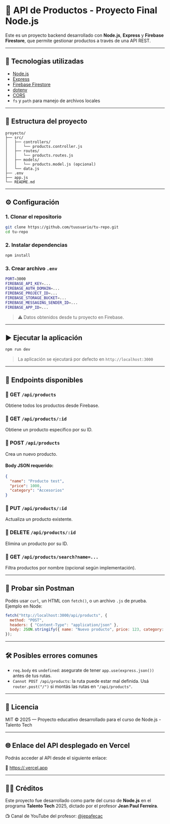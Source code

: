 # 🛒 API de Productos - Proyecto Final Node.js

Este es un proyecto backend desarrollado con **Node.js**, **Express** y **Firebase Firestore**, que permite gestionar productos a través de una API REST.

---

## 🚀 Tecnologías utilizadas

- [Node.js](https://nodejs.org/)
- [Express](https://expressjs.com/)
- [Firebase Firestore](https://firebase.google.com/docs/firestore)
- [dotenv](https://www.npmjs.com/package/dotenv)
- [CORS](https://www.npmjs.com/package/cors)
- `fs` y `path` para manejo de archivos locales

---

## 📂 Estructura del proyecto

```
proyecto/
├── src/
│   ├── controllers/
│   │   └── products.controller.js
│   ├── routes/
│   │   └── products.routes.js
│   ├── models/
│   │   └── products.model.js (opcional)
│   └── data.js
├── .env
├── app.js
└── README.md
```

---

## ⚙️ Configuración

### 1. Clonar el repositorio

```bash
git clone https://github.com/tuusuario/tu-repo.git
cd tu-repo
```

### 2. Instalar dependencias

```bash
npm install
```

### 3. Crear archivo `.env`

```bash
PORT=3000
FIREBASE_API_KEY=...
FIREBASE_AUTH_DOMAIN=...
FIREBASE_PROJECT_ID=...
FIREBASE_STORAGE_BUCKET=...
FIREBASE_MESSAGING_SENDER_ID=...
FIREBASE_APP_ID=...
```

> ⚠️ Datos obtenidos desde tu proyecto en Firebase.

---

## ▶️ Ejecutar la aplicación

```bash
npm run dev
```

> La aplicación se ejecutará por defecto en `http://localhost:3000`

---

## 📡 Endpoints disponibles

### 🔹 GET `/api/products`

Obtiene todos los productos desde Firebase.

### 🔹 GET `/api/products/:id`

Obtiene un producto específico por su ID.

### 🔹 POST `/api/products`

Crea un nuevo producto.

#### Body JSON requerido:

```json
{
  "name": "Producto test",
  "price": 1000,
  "category": "Accesorios"
}
```

### 🔹 PUT `/api/products/:id`

Actualiza un producto existente.

### 🔹 DELETE `/api/products/:id`

Elimina un producto por su ID.

### 🔹 GET `/api/products/search?name=...`

Filtra productos por nombre (opcional según implementación).

---

## 🧪 Probar sin Postman

Podés usar `curl`, un HTML con `fetch()`, o un archivo `.js` de prueba. Ejemplo en Node:

```js
fetch("http://localhost:3000/api/products", {
  method: "POST",
  headers: { "Content-Type": "application/json" },
  body: JSON.stringify({ name: "Nuevo producto", price: 123, category: "Test" })
});
```

---

## 🛠 Posibles errores comunes

- `req.body` es `undefined`: asegurate de tener `app.use(express.json())` antes de tus rutas.
- `Cannot POST /api/products`: la ruta puede estar mal definida. Usá `router.post("/")` si montás las rutas en `"/api/products"`.

---

## 📃 Licencia

MIT © 2025 — Proyecto educativo desarrollado para el curso de Node.js - Talento Tech


---

## 🌐 Enlace del API desplegado en Vercel

Podrás acceder al API desde el siguiente enlace:

🔗 [https://.vercel.app](https://.vercel.app)


---

## 👨‍🏫 Créditos

Este proyecto fue desarrollado como parte del curso de **Node.js** en el programa **Talento Tech** 2025, dictado por el profesor **Jean Paul Ferreira**.

📺 Canal de YouTube del profesor: [@jepafecac](https://www.youtube.com/@jepafecac)
